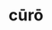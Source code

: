 ---
title: cūrō
meaning: to take care of
ch: six
pos: verb
inf: cūrāre
secondppstem: cūr
infend: āre
conjugation: first
derivative: curator
mt: yes
mt5thru7: yes
---